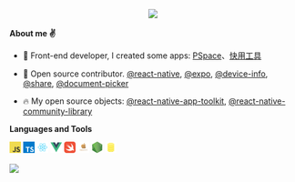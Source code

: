 <!-- <img src="header.svg" width="100%" height="150"> -->

<p align="center">
  <img src="https://readme-typing-svg.herokuapp.com?color=F75C7E&lines=Welcome+to+my+profile!&size=28" />
</p>

**About me ✌️**

- 🎨 Front-end developer, I created some apps: [PSpace](https://apps.apple.com/app/id1597534147)、[快用工具](https://www.fastools.cn)

- 🌱 Open source contributor. [@react-native](https://github.com/facebook/react-native), [@expo](https://github.com/expo/expo), [@device-info](https://github.com/react-native-device-info/react-native-device-info), [@share](https://github.com/react-native-share/react-native-share), [@document-picker](https://github.com/rnmods/react-native-document-picker)
- 🔥 My open source objects: [@react-native-app-toolkit](https://github.com/luoxuhai/react-native-app-toolkit), [@react-native-community-library](https://github.com/react-native-community-library)

**Languages and Tools**  

<p>
<code><a href="https://github.com/topics/javascript" title="JavaScript"><img height="20" src="https://raw.githubusercontent.com/github/explore/80688e429a7d4ef2fca1e82350fe8e3517d3494d/topics/javascript/javascript.png"></a></code>
<code><a href="https://github.com/topics/typescript"><img height="20" src="https://raw.githubusercontent.com/github/explore/80688e429a7d4ef2fca1e82350fe8e3517d3494d/topics/typescript/typescript.png"></a></code>
<code><a href="https://github.com/topics/react"><img height="20" src="https://raw.githubusercontent.com/github/explore/80688e429a7d4ef2fca1e82350fe8e3517d3494d/topics/react/react.png"></a></code>
<code><a href="https://github.com/topics/vue"><img height="20" src="https://raw.githubusercontent.com/github/explore/80688e429a7d4ef2fca1e82350fe8e3517d3494d/topics/vue/vue.png"></a></code>
<code><a href="https://github.com/topics/swift"><img height="20" src="https://raw.githubusercontent.com/github/explore/80688e429a7d4ef2fca1e82350fe8e3517d3494d/topics/swift/swift.png"></a></code>
<code><a href="https://github.com/topics/objective-c"><img height="20" src="https://raw.githubusercontent.com/github/explore/80688e429a7d4ef2fca1e82350fe8e3517d3494d/topics/objective-c/objective-c.png"></a></code>
<code><a href="https://github.com/topics/nodejs"><img height="20" src="https://raw.githubusercontent.com/github/explore/80688e429a7d4ef2fca1e82350fe8e3517d3494d/topics/nodejs/nodejs.png"></a></code>
<code><a href="https://github.com/topics/database"><img height="20" src="https://raw.githubusercontent.com/github/explore/13295c57999765ac9ffa3281942a72ab08b79de2/topics/database/database.png"></a></code>
</p>

 <img align="center" src="https://github-readme-stats.vercel.app/api/top-langs/?username=luoxuhai&hide=html,stylus,less,java" />
 
<!--
|<img align="center" src="https://github-readme-stats.vercel.app/api?username=luoxuhai&show_icons=true&include_all_commits=true&count_private=true&hide_border=true" /> | <img align="center" src="https://github-readme-stats.vercel.app/api/top-langs/?username=luoxuhai&hide=html,css,stylus,less&hide_border=true&&layout=compact" /> |
| ------------- | ------------- |
-->


